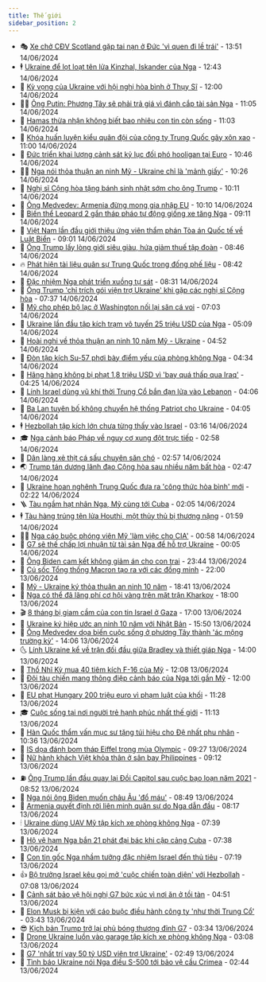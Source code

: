 ```yaml
---
title: Thế giới
sidebar_position: 2
---
```


<!-- vnexpress-the-gioi:START -->
- 🎭 [Xe chở CĐV Scotland gặp tai nạn ở Đức &#39;vì quen đi lề trái&#39;](https://vnexpress.net/xe-cho-cdv-scotland-gap-tai-nan-o-duc-vi-quen-di-le-trai-4758480.html) - 13:51 14/06/2024
- 🕴 [Ukraine để lọt loạt tên lửa Kinzhal, Iskander của Nga](https://vnexpress.net/ukraine-de-lot-loat-ten-lua-kinzhal-iskander-cua-nga-4758443.html) - 12:43 14/06/2024
- 🤭 [Kỳ vọng của Ukraine với hội nghị hòa bình ở Thụy Sĩ](https://vnexpress.net/ky-vong-cua-ukraine-voi-hoi-nghi-hoa-binh-o-thuy-si-4754440.html) - 12:00 14/06/2024
- 🧑‍💻 [Ông Putin: Phương Tây sẽ phải trả giá vì đánh cắp tài sản Nga](https://vnexpress.net/ong-putin-phuong-tay-se-phai-tra-gia-vi-danh-cap-tai-san-nga-4758449.html) - 11:05 14/06/2024
- 🦏 [Hamas thừa nhận không biết bao nhiêu con tin còn sống](https://vnexpress.net/hamas-thua-nhan-khong-biet-bao-nhieu-con-tin-con-song-4758325.html) - 11:03 14/06/2024
- 🦒 [Khóa huấn luyện kiểu quân đội của công ty Trung Quốc gây xôn xao](https://vnexpress.net/khoa-huan-luyen-kieu-quan-doi-cua-cong-ty-trung-quoc-gay-xon-xao-4758160.html) - 11:00 14/06/2024
- 🌈 [Đức triển khai lượng cảnh sát kỷ lục đối phó hooligan tại Euro](https://vnexpress.net/duc-trien-khai-luong-canh-sat-ky-luc-doi-pho-hooligan-tai-euro-4758432.html) - 10:46 14/06/2024
- 🧑‍🏫 [Nga nói thỏa thuận an ninh Mỹ - Ukraine chỉ là &#39;mảnh giấy&#39;](https://vnexpress.net/nga-noi-thoa-thuan-an-ninh-my-ukraine-chi-la-manh-giay-4758410.html) - 10:26 14/06/2024
- 🐲 [Nghị sĩ Cộng hòa tặng bánh sinh nhật sớm cho ông Trump](https://vnexpress.net/nghi-si-cong-hoa-tang-banh-sinh-nhat-som-cho-ong-trump-4758416.html) - 10:11 14/06/2024
- 🦒 [Ông Medvedev: Armenia đừng mong gia nhập EU](https://vnexpress.net/ong-medvedev-armenia-dung-mong-gia-nhap-eu-4758358.html) - 10:10 14/06/2024
- 🐻 [Biến thể Leopard 2 gắn tháp pháo tự động giống xe tăng Nga](https://vnexpress.net/bien-the-leopard-2-gan-thap-phao-tu-dong-giong-xe-tang-nga-4758291.html) - 09:11 14/06/2024
- 🚀 [Việt Nam lần đầu giới thiệu ứng viên thẩm phán Tòa án Quốc tế về Luật Biển](https://vnexpress.net/viet-nam-lan-dau-gioi-thieu-ung-vien-tham-phan-toa-an-quoc-te-ve-luat-bien-4758380.html) - 09:01 14/06/2024
- 🥰 [Ông Trump lấy lòng giới siêu giàu, hứa giảm thuế tập đoàn](https://vnexpress.net/ong-trump-lay-long-gioi-sieu-giau-hua-giam-thue-tap-doan-4758214.html) - 08:46 14/06/2024
- 🔥 [Phát hiện tài liệu quân sự Trung Quốc trong đống phế liệu](https://vnexpress.net/phat-hien-tai-lieu-quan-su-trung-quoc-trong-dong-phe-lieu-4758343.html) - 08:42 14/06/2024
- 🥳 [Đặc nhiệm Nga phát triển xuồng tự sát](https://vnexpress.net/dac-nhiem-nga-phat-trien-xuong-tu-sat-4758363.html) - 08:31 14/06/2024
- 💼 [Ông Trump &#39;chỉ trích gói viện trợ Ukraine&#39; khi gặp các nghị sĩ Cộng hòa](https://vnexpress.net/ong-trump-chi-trich-goi-vien-tro-ukraine-khi-gap-cac-nghi-si-cong-hoa-4758264.html) - 07:37 14/06/2024
- 🤡 [Mỹ cho phép bộ lạc ở Washington nối lại săn cá voi](https://vnexpress.net/my-cho-phep-bo-lac-o-washington-noi-lai-san-ca-voi-4758231.html) - 07:03 14/06/2024
- 🌁 [Ukraine lần đầu tập kích trạm vô tuyến 25 triệu USD của Nga](https://vnexpress.net/ukraine-lan-dau-tap-kich-tram-vo-tuyen-25-trieu-usd-cua-nga-4758217.html) - 05:09 14/06/2024
- 🤩 [Hoài nghi về thỏa thuận an ninh 10 năm Mỹ - Ukraine](https://vnexpress.net/hoai-nghi-ve-thoa-thuan-an-ninh-10-nam-my-ukraine-4758167.html) - 04:52 14/06/2024
- 🎉 [Đòn tập kích Su-57 phơi bày điểm yếu của phòng không Nga](https://vnexpress.net/don-tap-kich-su-57-phoi-bay-diem-yeu-cua-phong-khong-nga-4757329.html) - 04:34 14/06/2024
- 🎉 [Hãng hàng không bị phạt 1,8 triệu USD vì &#39;bay quá thấp qua Iraq&#39;](https://vnexpress.net/hang-hang-khong-bi-phat-1-8-trieu-usd-vi-bay-qua-thap-qua-iraq-4758185.html) - 04:25 14/06/2024
- 🌁 [Lính Israel dùng vũ khí thời Trung Cổ bắn đạn lửa vào Lebanon](https://vnexpress.net/linh-israel-dung-vu-khi-thoi-trung-co-ban-dan-lua-vao-lebanon-4758203.html) - 04:06 14/06/2024
- 🌊 [Ba Lan tuyên bố không chuyển hệ thống Patriot cho Ukraine](https://vnexpress.net/ba-lan-tuyen-bo-khong-chuyen-he-thong-patriot-cho-ukraine-4758132.html) - 04:05 14/06/2024
- 🕴 [Hezbollah tập kích lớn chưa từng thấy vào Israel](https://vnexpress.net/hezbollah-tap-kich-lon-chua-tung-thay-vao-israel-4758164.html) - 03:16 14/06/2024
- 🎓 [Nga cảnh báo Pháp về nguy cơ xung đột trực tiếp](https://vnexpress.net/nga-canh-bao-phap-ve-nguy-co-xung-dot-truc-tiep-4758140.html) - 02:58 14/06/2024
- 🦩 [Dân làng xẻ thịt cá sấu chuyên săn chó](https://vnexpress.net/dan-lang-xe-thit-ca-sau-chuyen-san-cho-4758172.html) - 02:57 14/06/2024
- 🌏 [Trump tán dương lãnh đạo Cộng hòa sau nhiều năm bất hòa](https://vnexpress.net/trump-tan-duong-lanh-dao-cong-hoa-sau-nhieu-nam-bat-hoa-4758129.html) - 02:47 14/06/2024
- 🌋 [Ukraine hoan nghênh Trung Quốc đưa ra &#39;công thức hòa bình&#39; mới](https://vnexpress.net/ukraine-hoan-nghenh-trung-quoc-dua-ra-cong-thuc-hoa-binh-moi-4758152.html) - 02:22 14/06/2024
- 🪜 [Tàu ngầm hạt nhân Nga, Mỹ cùng tới Cuba](https://vnexpress.net/tau-ngam-hat-nhan-nga-my-cung-toi-cuba-4758150.html) - 02:05 14/06/2024
- 🕴 [Tàu hàng trúng tên lửa Houthi, một thủy thủ bị thương nặng](https://vnexpress.net/tau-hang-trung-ten-lua-houthi-mot-thuy-thu-bi-thuong-nang-4758154.html) - 01:59 14/06/2024
- 🧑‍🏫 [Nga cáo buộc phóng viên Mỹ &#39;làm việc cho CIA&#39;](https://vnexpress.net/nga-cao-buoc-phong-vien-my-lam-viec-cho-cia-4758104.html) - 00:58 14/06/2024
- 🌮 [G7 sẽ thế chấp lợi nhuận từ tài sản Nga để hỗ trợ Ukraine](https://vnexpress.net/g7-se-the-chap-loi-nhuan-tu-tai-san-nga-de-ho-tro-ukraine-4758093.html) - 00:05 14/06/2024
- 🚦 [Ông Biden cam kết không giảm án cho con trai](https://vnexpress.net/ong-biden-cam-ket-khong-giam-an-cho-con-trai-4758095.html) - 23:44 13/06/2024
- 💫 [Cú sốc Tổng thống Macron tạo ra với các đồng minh](https://vnexpress.net/cu-soc-tong-thong-macron-tao-ra-voi-cac-dong-minh-4757669.html) - 22:00 13/06/2024
- 🤡 [Mỹ - Ukraine ký thỏa thuận an ninh 10 năm](https://vnexpress.net/my-ukraine-ky-thoa-thuan-an-ninh-10-nam-4758083.html) - 18:41 13/06/2024
- 🦣 [Nga có thể đã lãng phí cơ hội vàng trên mặt trận Kharkov](https://vnexpress.net/nga-co-the-da-lang-phi-co-hoi-vang-tren-mat-tran-kharkov-4757557.html) - 18:00 13/06/2024
- 🎬 [8 tháng bị giam cầm của con tin Israel ở Gaza](https://vnexpress.net/8-thang-bi-giam-cam-cua-con-tin-israel-o-gaza-4757247.html) - 17:00 13/06/2024
- 🎉 [Ukraine ký hiệp ước an ninh 10 năm với Nhật Bản](https://vnexpress.net/ukraine-ky-hiep-uoc-an-ninh-10-nam-voi-nhat-ban-4758068.html) - 15:50 13/06/2024
- 🎡 [Ông Medvedev dọa biến cuộc sống ở phương Tây thành &#39;ác mộng trường kỳ&#39;](https://vnexpress.net/ong-medvedev-doa-bien-cuoc-song-o-phuong-tay-thanh-ac-mong-truong-ky-4758045.html) - 14:06 13/06/2024
- 🌜 [Lính Ukraine kể về trận đối đầu giữa Bradley và thiết giáp Nga](https://vnexpress.net/linh-ukraine-ke-ve-tran-doi-dau-giua-bradley-va-thiet-giap-nga-4757960.html) - 14:00 13/06/2024
- 🎡 [Thổ Nhĩ Kỳ mua 40 tiêm kích F-16 của Mỹ](https://vnexpress.net/tho-nhi-ky-mua-40-tiem-kich-f-16-cua-my-4758034.html) - 12:08 13/06/2024
- 🤗 [Đội tàu chiến mang thông điệp cảnh báo của Nga tới gần Mỹ](https://vnexpress.net/doi-tau-chien-mang-thong-diep-canh-bao-cua-nga-toi-gan-my-4757675.html) - 12:00 13/06/2024
- 🦩 [EU phạt Hungary 200 triệu euro vì phạm luật của khối](https://vnexpress.net/eu-phat-hungary-200-trieu-euro-vi-pham-luat-cua-khoi-4758019.html) - 11:28 13/06/2024
- 🎓 [Cuộc sống tại nơi người trẻ hạnh phúc nhất thế giới](https://vnexpress.net/cuoc-song-tai-noi-nguoi-tre-hanh-phuc-nhat-the-gioi-4757858.html) - 11:13 13/06/2024
- 🌁 [Hàn Quốc thẩm vấn mục sư tặng túi hiệu cho Đệ nhất phu nhân](https://vnexpress.net/han-quoc-tham-van-muc-su-tang-tui-hieu-cho-de-nhat-phu-nhan-4757981.html) - 10:36 13/06/2024
- 🤩 [IS dọa đánh bom tháp Eiffel trong mùa Olympic](https://vnexpress.net/is-doa-danh-bom-thap-eiffel-trong-mua-olympic-4757901.html) - 09:27 13/06/2024
- 👹 [Nữ hành khách Việt khỏa thân ở sân bay Philippines](https://vnexpress.net/nu-hanh-khach-viet-khoa-than-o-san-bay-philippines-4757943.html) - 09:12 13/06/2024
- ⛽️ [Ông Trump lần đầu quay lại Đồi Capitol sau cuộc bạo loạn năm 2021](https://vnexpress.net/ong-trump-lan-dau-quay-lai-doi-capitol-sau-cuoc-bao-loan-nam-2021-4757892.html) - 08:52 13/06/2024
- 🚀 [Nga nói ông Biden muốn châu Âu &#39;đổ máu&#39;](https://vnexpress.net/nga-noi-ong-biden-muon-chau-au-do-mau-4757895.html) - 08:49 13/06/2024
- 🎡 [Armenia quyết định rời liên minh quân sự do Nga dẫn đầu](https://vnexpress.net/armenia-quyet-dinh-roi-lien-minh-quan-su-do-nga-dan-dau-4757783.html) - 08:17 13/06/2024
- 🕯 [Ukraine dùng UAV Mỹ tập kích xe phòng không Nga](https://vnexpress.net/ukraine-dung-uav-my-tap-kich-xe-phong-khong-nga-4757489.html) - 07:39 13/06/2024
- 🐻 [Hộ vệ hạm Nga bắn 21 phát đại bác khi cập cảng Cuba](https://vnexpress.net/ho-ve-ham-nga-ban-21-phat-dai-bac-khi-cap-cang-cuba-4757871.html) - 07:38 13/06/2024
- 🚦 [Con tin gốc Nga nhầm tưởng đặc nhiệm Israel đến thủ tiêu](https://vnexpress.net/con-tin-goc-nga-nham-tuong-dac-nhiem-israel-den-thu-tieu-4757711.html) - 07:19 13/06/2024
- 👍 [Bộ trưởng Israel kêu gọi mở &#39;cuộc chiến toàn diện&#39; với Hezbollah](https://vnexpress.net/bo-truong-israel-keu-goi-mo-cuoc-chien-toan-dien-voi-hezbollah-4757809.html) - 07:08 13/06/2024
- 🚀 [Cảnh sát bảo vệ hội nghị G7 bức xúc vì nơi ăn ở tồi tàn](https://vnexpress.net/canh-sat-bao-ve-hoi-nghi-g7-buc-xuc-vi-noi-an-o-toi-tan-4757693.html) - 04:51 13/06/2024
- 🌮 [Elon Musk bị kiện với cáo buộc điều hành công ty &#39;như thời Trung Cổ&#39;](https://vnexpress.net/elon-musk-bi-kien-voi-cao-buoc-dieu-hanh-cong-ty-nhu-thoi-trung-co-4757688.html) - 03:43 13/06/2024
- 😎 [Kịch bản Trump trở lại phủ bóng thượng đỉnh G7](https://vnexpress.net/kich-ban-trump-tro-lai-phu-bong-thuong-dinh-g7-4757482.html) - 03:34 13/06/2024
- 🐲 [Drone Ukraine luồn vào garage tập kích xe phòng không Nga](https://vnexpress.net/drone-ukraine-luon-vao-garage-tap-kich-xe-phong-khong-nga-4757686.html) - 03:08 13/06/2024
- 💫 [G7 &#39;nhất trí vay 50 tỷ USD viện trợ Ukraine&#39;](https://vnexpress.net/g7-nhat-tri-vay-50-ty-usd-vien-tro-ukraine-4757685.html) - 02:49 13/06/2024
- 👀 [Tình báo Ukraine nói Nga điều S-500 tới bảo vệ cầu Crimea](https://vnexpress.net/tinh-bao-ukraine-noi-nga-dieu-s-500-toi-bao-ve-cau-crimea-4757691.html) - 02:44 13/06/2024<!-- vnexpress-the-gioi:END -->